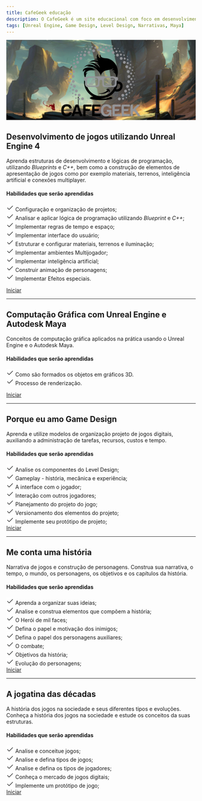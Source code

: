 ```yaml
---
title: CafeGeek educação
description: O CafeGeek é um site educacional com foco em desenvolvimento de jogos digitais e as disciplinas que orbitam este fantástico mundo.
tags: [Unreal Engine, Game Design, Level Design, Narrativas, Maya]
---
```

![Cafegeek](imagens/cafegeek_inicial.jpg)

## Desenvolvimento de jogos utilizando Unreal Engine 4
Aprenda estruturas de desenvolvimento e lógicas de programação, utilizando *Blueprints* e *C++*, bem como a construção de elementos de apresentação de jogos como por exemplo materiais, terrenos, inteligência artificial e conexões multiplayer.    

#### Habilidades que serão aprendidas    
  ![Classes de atores](imagens/icons/iconfinder_Check.png) Configuração e organização de projetos;   
  ![Classes de atores](imagens/icons/iconfinder_Check.png) Analisar e aplicar lógica de programação utilizando *Blueprint* e *C++*;     
  ![Classes de atores](imagens/icons/iconfinder_Check.png) Implementar regras de tempo e espaço;      
  ![Classes de atores](imagens/icons/iconfinder_Check.png) Implementar interface do usuário;  
  ![Classes de atores](imagens/icons/iconfinder_Check.png) Estruturar e configurar materiais, terrenos e iluminação;  
  ![Classes de atores](imagens/icons/iconfinder_Check.png) Implementar ambientes Multijogador;  
  ![Classes de atores](imagens/icons/iconfinder_Check.png) Implementar inteligência artificial;  
  ![Classes de atores](imagens/icons/iconfinder_Check.png) Construir animação de personagens;  
  ![Classes de atores](imagens/icons/iconfinder_Check.png) Implementar Efeitos especiais.    

  [Iniciar](https://myerco.github.io/CafeGeek/ue4_blueprint/index.html)

***
## Computação Gráfica com Unreal Engine e Autodesk Maya  
Conceitos de computação gráfica aplicados na prática usando o Unreal Engine e o Autodesk Maya.  
#### Habilidades que serão aprendidas  
![iconfinder_Check](imagens/icons/iconfinder_Check.png) Como são formados os objetos em gráficos 3D.    
![iconfinder_Check](imagens/icons/iconfinder_Check.png) Processo de renderização.

[Iniciar](https://myerco.github.io/CafeGeek/ue4_computacao_grafica/index.html)    

***
## Porque eu amo Game Design  
Aprenda e utilize modelos de organização projeto de jogos digitais, auxiliando a administração de tarefas, recursos, custos e tempo.  
#### Habilidades que serão aprendidas  

  ![iconfinder_Check](imagens/icons/iconfinder_Check.png) Analise os componentes do Level Design;     
  ![iconfinder_Check](imagens/icons/iconfinder_Check.png) Gameplay - história, mecânica e experiência;     
  ![iconfinder_Check](imagens/icons/iconfinder_Check.png) A interface com o jogador;    
  ![iconfinder_Check](imagens/icons/iconfinder_Check.png) Interação com outros jogadores;   
  ![iconfinder_Check](imagens/icons/iconfinder_Check.png) Planejamento do projeto do jogo;      
  ![iconfinder_Check](imagens/icons/iconfinder_Check.png) Versionamento dos elementos do projeto;     
  ![iconfinder_Check](imagens/icons/iconfinder_Check.png) Implemente seu protótipo de projeto;          
[Iniciar](https://myerco.github.io/CafeGeek/porque_eu_amo_game_design/index.html)      

***
## Me conta uma história
Narrativa de jogos e construção de personagens. Construa sua narrativa, o tempo, o mundo, os personagens, os objetivos e os capítulos da história.
#### Habilidades que serão aprendidas  
  ![iconfinder_Check](imagens/icons/iconfinder_Check.png) Aprenda a organizar suas ideias;    
  ![iconfinder_Check](imagens/icons/iconfinder_Check.png) Analise e construa elementos que compõem a história;      
  ![iconfinder_Check](imagens/icons/iconfinder_Check.png) O Herói de mil faces;     
  ![iconfinder_Check](imagens/icons/iconfinder_Check.png) Defina o papel e motivação dos inimigos;   
  ![iconfinder_Check](imagens/icons/iconfinder_Check.png) Defina o papel dos personagens auxiliares;    
  ![iconfinder_Check](imagens/icons/iconfinder_Check.png) O combate;    
  ![iconfinder_Check](imagens/icons/iconfinder_Check.png) Objetivos da história;      
  ![iconfinder_Check](imagens/icons/iconfinder_Check.png) Evolução do personagens;    
[Iniciar](https://myerco.github.io/CafeGeek/me_conte_uma_historia/index.html)

***
## A jogatina das décadas
A história dos jogos na sociedade e seus diferentes tipos e evoluções. Conheça a história dos jogos na sociedade e estude os conceitos da suas estruturas.
#### Habilidades que serão aprendidas  
  ![iconfinder_Check](imagens/icons/iconfinder_Check.png) Analise e conceitue jogos;    
  ![iconfinder_Check](imagens/icons/iconfinder_Check.png) Analise e defina tipos de jogos;    
  ![iconfinder_Check](imagens/icons/iconfinder_Check.png) Analise e defina os tipos de jogadores;      
  ![iconfinder_Check](imagens/icons/iconfinder_Check.png) Conheça o mercado de jogos digitais;    
  ![iconfinder_Check](imagens/icons/iconfinder_Check.png) Implemente um protótipo de jogo;    
[Iniciar](https://myerco.github.io/CafeGeek/a_jogatina_das_decadas/index.html)   
